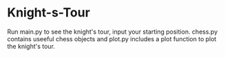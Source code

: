 # Knight-s-Tour
Run main.py to see the knight's tour, input your starting position.
chess.py contains useeful chess objects and plot.py includes a plot function to plot the knight's tour.
